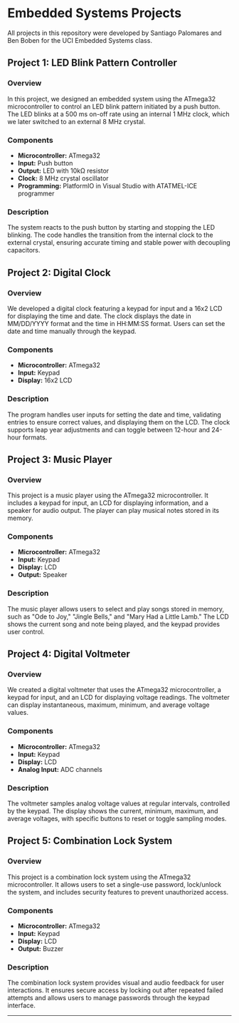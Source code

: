# Embedded Systems Projects

All projects in this repository were developed by Santiago Palomares and Ben Boben for the UCI Embedded Systems class.

## Project 1: LED Blink Pattern Controller

### Overview
In this project, we designed an embedded system using the ATmega32 microcontroller to control an LED blink pattern initiated by a push button. The LED blinks at a 500 ms on-off rate using an internal 1 MHz clock, which we later switched to an external 8 MHz crystal.

### Components
- **Microcontroller:** ATmega32
- **Input:** Push button
- **Output:** LED with 10kΩ resistor
- **Clock:** 8 MHz crystal oscillator
- **Programming:** PlatformIO in Visual Studio with ATATMEL-ICE programmer

### Description
The system reacts to the push button by starting and stopping the LED blinking. The code handles the transition from the internal clock to the external crystal, ensuring accurate timing and stable power with decoupling capacitors.


## Project 2: Digital Clock

### Overview
We developed a digital clock featuring a keypad for input and a 16x2 LCD for displaying the time and date. The clock displays the date in MM/DD/YYYY format and the time in HH:MM:SS format. Users can set the date and time manually through the keypad.

### Components
- **Microcontroller:** ATmega32
- **Input:** Keypad
- **Display:** 16x2 LCD

### Description
The program handles user inputs for setting the date and time, validating entries to ensure correct values, and displaying them on the LCD. The clock supports leap year adjustments and can toggle between 12-hour and 24-hour formats.


## Project 3: Music Player

### Overview
This project is a music player using the ATmega32 microcontroller. It includes a keypad for input, an LCD for displaying information, and a speaker for audio output. The player can play musical notes stored in its memory.

### Components
- **Microcontroller:** ATmega32
- **Input:** Keypad
- **Display:** LCD
- **Output:** Speaker

### Description
The music player allows users to select and play songs stored in memory, such as "Ode to Joy," "Jingle Bells," and "Mary Had a Little Lamb." The LCD shows the current song and note being played, and the keypad provides user control.


## Project 4: Digital Voltmeter

### Overview
We created a digital voltmeter that uses the ATmega32 microcontroller, a keypad for input, and an LCD for displaying voltage readings. The voltmeter can display instantaneous, maximum, minimum, and average voltage values.

### Components
- **Microcontroller:** ATmega32
- **Input:** Keypad
- **Display:** LCD
- **Analog Input:** ADC channels

### Description
The voltmeter samples analog voltage values at regular intervals, controlled by the keypad. The display shows the current, minimum, maximum, and average voltages, with specific buttons to reset or toggle sampling modes.


## Project 5: Combination Lock System

### Overview
This project is a combination lock system using the ATmega32 microcontroller. It allows users to set a single-use password, lock/unlock the system, and includes security features to prevent unauthorized access.

### Components
- **Microcontroller:** ATmega32
- **Input:** Keypad
- **Display:** LCD
- **Output:** Buzzer

### Description
The combination lock system provides visual and audio feedback for user interactions. It ensures secure access by locking out after repeated failed attempts and allows users to manage passwords through the keypad interface.

---
